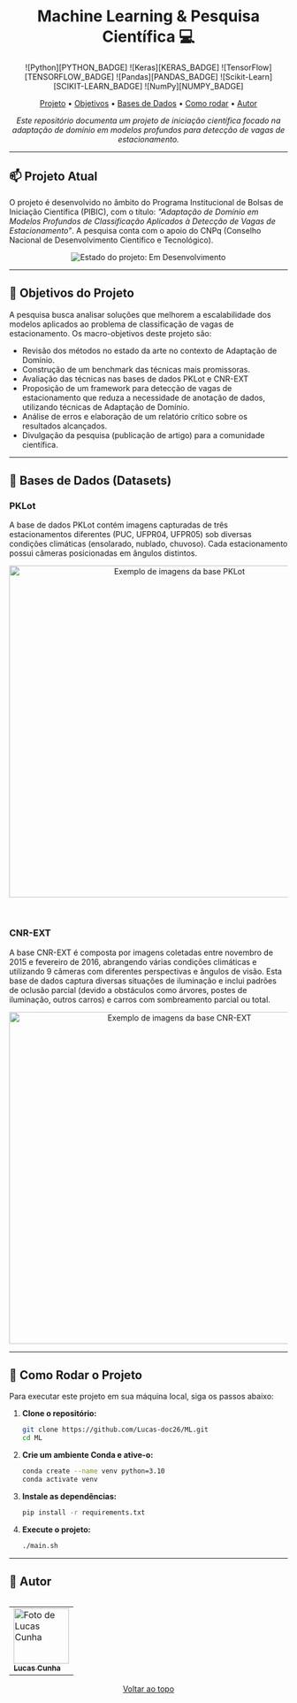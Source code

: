 [TENSORFLOW_BADGE]:https://img.shields.io/badge/TensorFlow-%23FF6F00.svg?style=for-the-badge&logo=TensorFlow&logoColor=white

[KERAS_BADGE]:https://img.shields.io/badge/Keras-%23D00000.svg?style=for-the-badge&logo=Keras&logoColor=white

[NUMPY_BADGE]:https://img.shields.io/badge/numpy-%23013243.svg?style=for-the-badge&logo=numpy&logoColor=white

[PANDAS_BADGE]:https://img.shields.io/badge/pandas-%23150458.svg?style=for-the-badge&logo=pandas&logoColor=white

[SCIKIT-LEARN_BADGE]:https://img.shields.io/badge/scikit--learn-%23F7931E.svg?style=for-the-badge&logo=scikit-learn&logoColor=white

[PYTHON_BADGE]:https://img.shields.io/badge/python-3670A0?style=for-the-badge&logo=python&logoColor=ffdd54

<h1 align="center" style="font-weight: bold;">Machine Learning & Pesquisa Científica 💻</h1>

<p align="center">
  ![Python][PYTHON_BADGE]
  ![Keras][KERAS_BADGE]
  ![TensorFlow][TENSORFLOW_BADGE]
  ![Pandas][PANDAS_BADGE]
  ![Scikit-Learn][SCIKIT-LEARN_BADGE]
  ![NumPy][NUMPY_BADGE]
</p>

<p align="center">
  <a href="#projeto">Projeto</a> •
  <a href="#objetivos">Objetivos</a> • 
  <a href="#datasets">Bases de Dados</a> •
  <a href="#rodar">Como rodar</a> •
  <a href="#autor">Autor</a> 
</p>

<p align="center">
  <i>Este repositório documenta um projeto de iniciação científica focado na adaptação de domínio em modelos profundos para detecção de vagas de estacionamento.</i>
</p>

<hr>

<h2 id="projeto">📫 Projeto Atual</h2>

O projeto é desenvolvido no âmbito do Programa Institucional de Bolsas de Iniciação Científica (PIBIC), com o título: <em>"Adaptação de Domínio em Modelos Profundos de Classificação Aplicados à Detecção de Vagas de Estacionamento"</em>. A pesquisa conta com o apoio do CNPq (Conselho Nacional de Desenvolvimento Científico e Tecnológico).

<p align="center">
  <img src="https://img.shields.io/badge/Estado:-Em%20Desenvolvimento-yellow?style=for-the-badge" alt="Estado do projeto: Em Desenvolvimento"/>
</p>

<hr>

<h2 id="objetivos">🚀 Objetivos do Projeto</h2>

A pesquisa busca analisar soluções que melhorem a escalabilidade dos modelos aplicados ao problema de classificação de vagas de estacionamento. Os macro-objetivos deste projeto são:

<ul>
    <li>Revisão dos métodos no estado da arte no contexto de Adaptação de Domínio.</li>
    <li>Construção de um benchmark das técnicas mais promissoras.</li>
    <li>Avaliação das técnicas nas bases de dados PKLot e CNR-EXT</li>
    <li>Proposição de um framework para detecção de vagas de estacionamento que reduza a necessidade de anotação de dados, utilizando técnicas de Adaptação de Domínio.</li>
    <li>Análise de erros e elaboração de um relatório crítico sobre os resultados alcançados.</li>
    <li>Divulgação da pesquisa (publicação de artigo) para a comunidade científica.</li>
</ul>

<hr>

<h2 id="datasets">📍 Bases de Dados (Datasets)</h2>

<h3>PKLot</h3>
<p>A base de dados PKLot contém imagens capturadas de três estacionamentos diferentes (PUC, UFPR04, UFPR05) sob diversas condições climáticas (ensolarado, nublado, chuvoso). Cada estacionamento possui câmeras posicionadas em ângulos distintos.</p>
<p align="center">
  <img src="https://ars.els-cdn.com/content/image/1-s2.0-S0957417422002032-gr1.jpg" alt="Exemplo de imagens da base PKLot" width="600px">
</p>

<br>

<h3>CNR-EXT</h3>
<p>A base CNR-EXT é composta por imagens coletadas entre novembro de 2015 e fevereiro de 2016, abrangendo várias condições climáticas e utilizando 9 câmeras com diferentes perspectivas e ângulos de visão. Esta base de dados captura diversas situações de iluminação e inclui padrões de oclusão parcial (devido a obstáculos como árvores, postes de iluminação, outros carros) e carros com sombreamento parcial ou total.</p>
<p align="center">
  <img src="https://www.researchgate.net/profile/Razib-Iqbal/publication/357722449/figure/fig1/AS:1147004549894144@1650478603121/mage-samples-from-the-CNRPark-EXT-and-PKLot-datasets.ppm" alt="Exemplo de imagens da base CNR-EXT" width="600px">
</p>

<hr>

<h2 id="rodar">🚀 Como Rodar o Projeto</h2>

Para executar este projeto em sua máquina local, siga os passos abaixo:

1.  **Clone o repositório:**
    ```bash
    git clone https://github.com/Lucas-doc26/ML.git
    cd ML
    ```

2.  **Crie um ambiente Conda e ative-o:**
    ```bash
    conda create --name venv python=3.10
    conda activate venv
    ```

3.  **Instale as dependências:**
    ```bash
    pip install -r requirements.txt
    ```

4.  **Execute o projeto:**
    ```bash
    ./main.sh
    ```

<hr>

<h2 id="autor">🤝 Autor</h2>
<table align="left">
  <tr>
    <td align="left">
      <a href="https://www.linkedin.com/in/lucasdoc/">
        <img src="https://avatars.githubusercontent.com/u/89359426?v=4" width="100px;" alt="Foto de Lucas Cunha"/><br>
        <sub>
          <b>Lucas Cunha</b>
        </sub>
      </a>
    </td>
  </tr>
</table>



<hr>
<p align="center">
  <a href="#top">Voltar ao topo</a>
</p>